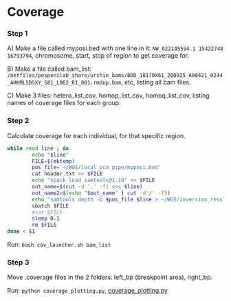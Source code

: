 # Coverage

### Step 1

A) Make a file called myposi.bed with one line in it: `NW_022145594.1 15422748 16793794`, chromosome, start, stop of region to get coverage for.

B) Make a file called bam_list: `/netfiles/pespenilab_share/urchin_bams/BOD_18170X61_200925_A00421_0244_AHKML5DSXY_S81_L002_R1_001.rmdup.bam`, etc, listing all bam files.

C) Make 3 files: hetero_list_cov, homop_list_cov, homoq_list_cov, listing names of coverage files for each group.

### Step 2

Calculate coverage for each individual, for that specific region.

```bash
while read line ; do
        echo "$line"
        FILE=$(mktemp)
        pos_file='~/WGS/local_pca_pipe/myposi.bed'
        cat header.txt >> $FILE
        echo "spack load samtools@1.10" >> $FILE
        out_name=$(cut -d '.' -f1 <<< $line)
        out_name2=$(echo "$out_name" | cut -d'/' -f5)
        echo "samtools depth -b $pos_file $line > ~/WGS/inversion_results/${out_name2}.coverage" >> $FILE
        sbatch $FILE
        #cat $FILE
        sleep 0.1
        rm $FILE
done < $1
```
Run: `bash cov_launcher.sh bam_list`

### Step 3

Move .coverage files in the 2 folders: left_bp (breakpoint area), right_bp.

Run: `python coverage_plotting.py`, [coverage_plotting.py](https://github.com/Cpetak/Urchin_inversions/blob/main/coverage_plotting.py)

